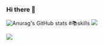 ### Hi there 👋
 ![Anurag's GitHub stats](https://github-readme-stats.vercel.app/api?username=Yoonsnee&show_icons=true&theme=radical)
 #📚skills
 <img src="https://img.shields.io/badge/python-3776AB?style=flat-square&logo=python&logoColor=white"/> 
 
  <img src="https://img.shields.io/badge/pandas-3776AB?style=flat-square&logo=pandas&logoColor=black"/> 
 
<!--
**Yoonsnee/Yoonsnee** is a ✨ _special_ ✨ repository because its `README.md` (this file) appears on your GitHub profile.

Here are some ideas to get you started:

- 🔭 I’m currently working on ...
- 🌱 I’m currently learning ...
- 👯 I’m looking to collaborate on ...
- 🤔 I’m looking for help with ...
- 💬 Ask me about ...
- 📫 How to reach me: ...
- 😄 Pronouns: ...
- ⚡ Fun fact: ...
 ![Anurag's GitHub stats](https://github-readme-stats.vercel.app/api?username=Yoonsnee&show_icons=true&theme=radical)
 <img src="https://img.shields.io/badge/python-3776AB?style=flat-square&logo=python&logoColor=white"/>
- 
